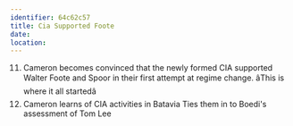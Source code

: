 ```yaml
---
identifier: 64c62c57
title: Cia Supported Foote
date:  
location: 
---
```


11. Cameron becomes convinced that the newly formed CIA supported Walter
    Foote and Spoor in their first attempt at regime change. âThis is
    where it all startedâ
12. Cameron learns of CIA activities in Batavia
    Ties them in to Boedi's assessment of Tom Lee
